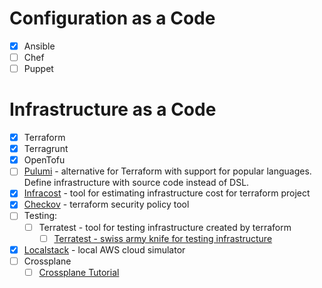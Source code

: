 # Configuration as a Code
* [x] Ansible
* [ ] Chef
* [ ] Puppet

# Infrastructure as a Code
* [x] Terraform
* [x] Terragrunt
* [x] OpenTofu
* [ ] [Pulumi](https://www.pulumi.com/) - alternative for Terraform with support for popular languages. Define infrastructure with source code instead of DSL.
* [x] [Infracost](https://www.infracost.io) - tool for estimating infrastructure cost for terraform project
* [x] [Checkov](https://www.checkov.io/) - terraform security policy tool
* [ ] Testing:
  * [ ] Terratest - tool for testing infrastructure created by terraform
    * [ ] [Terratest - swiss army knife for testing infrastructure](https://blog.gruntwork.io/open-sourcing-terratest-a-swiss-army-knife-for-testing-infrastructure-code-5d883336fcd5)
* [x] [Localstack](https://github.com/localstack/localstack) - local AWS cloud simulator
* [ ] Crossplane
  * [ ] [Crossplane Tutorial](https://www.youtube.com/watch?v=bBpE0rfE-JM)
